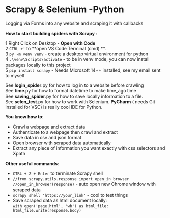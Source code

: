 # Scrapy & Selenium -Python
Logging via Forms into any website and scraping it with callbacks

**How to start building spiders with Scrapy** :

1 Right Click on Desktop - **Open with Code**   
2 `CTRL +'` to **open VS Code Terminal (cmd) **.  
3 `py -m venv venv` - create a desktop virtual environment for python  
4 `.\venv\Scripts\activate` - to be in venv mode, you can now install packages locally to this project  
5 `pip install scrapy` - Needs Microsoft 14++ installed, see my email sent to myself  

See **login_spider**.py for how to log in to a website before crawling  
See **time**.py for how to format datetime to make time_ago time  
See **saving_spider**.py for how to save locally information to a file.  
See **selen_test**.py for how to work with Selenium. 
**PyCharm** ( needs Git installed for VSC) is really cool IDE for Python.

**You know how to**:
- Crawl a webpage and extract data
- Authenticate to a webpage then crawl and extract
- Save data in csv and json format
- Open browser with scraped data automatically
- Extract any piece of information you want exactly with css selectors and Xpath

**Other useful commands**:
- `CTRL + Z + Enter` to terminate Scrapy shell
- `//from scrapy.utils.response import open_in_browser  
  //open_in_browser(response)` - auto open new Chrome window with scraped data
- `scrapy shell 'https://your_link'` - cool to test things
- Save scraped data as html document locally:  
`with open('page.html', 'wb') as html_file:  
              html_file.write(response.body)`
